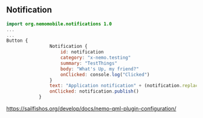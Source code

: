 ## Notification

``` qml
import org.nemomobile.notifications 1.0
...
...
Button {
                Notification {
                    id: notification
                    category: "x-nemo.testing"
                    summary: "TestThings"
                    body: "What's Up, my friend?"
                    onClicked: console.log("Clicked")
                }
                text: "Application notification" + (notification.replacesId ? " ID:" + notification.replacesId : "")
                onClicked: notification.publish()
            }
```

https://sailfishos.org/develop/docs/nemo-qml-plugin-configuration/
